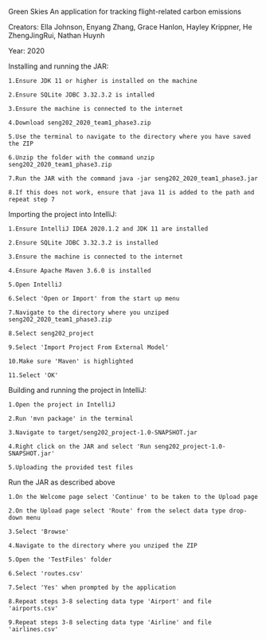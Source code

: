 Green Skies An application for tracking flight-related carbon emissions

Creators: Ella Johnson, Enyang Zhang, Grace Hanlon, Hayley Krippner, He ZhengJingRui, Nathan Huynh

Year: 2020

Installing and running the JAR:

    1.Ensure JDK 11 or higher is installed on the machine
  
    2.Ensure SQLite JDBC 3.32.3.2 is intalled
  
    3.Ensure the machine is connected to the internet
  
    4.Download seng202_2020_team1_phase3.zip
  
    5.Use the terminal to navigate to the directory where you have saved the ZIP
  
    6.Unzip the folder with the command unzip seng202_2020_team1_phase3.zip
  
    7.Run the JAR with the command java -jar seng202_2020_team1_phase3.jar
  
    8.If this does not work, ensure that java 11 is added to the path and repeat step 7
  
  
Importing the project into IntelliJ:

    1.Ensure IntelliJ IDEA 2020.1.2 and JDK 11 are installed
  
    2.Ensure SQLite JDBC 3.32.3.2 is installed
  
    3.Ensure the machine is connected to the internet
  
    4.Ensure Apache Maven 3.6.0 is installed
  
    5.Open IntelliJ
  
    6.Select 'Open or Import' from the start up menu
  
    7.Navigate to the directory where you unziped seng202_2020_team1_phase3.zip
  
    8.Select seng202_project
  
    9.Select 'Import Project From External Model'
  
    10.Make sure 'Maven' is highlighted
  
    11.Select 'OK'
  
Building and running the project in IntelliJ:

    1.Open the project in IntelliJ
  
    2.Run 'mvn package' in the terminal
  
    3.Navigate to target/seng202_project-1.0-SNAPSHOT.jar
  
    4.Right click on the JAR and select 'Run seng202_project-1.0-SNAPSHOT.jar'
  
    5.Uploading the provided test files

Run the JAR as described above

    1.On the Welcome page select 'Continue' to be taken to the Upload page

    2.On the Upload page select 'Route' from the select data type drop-down menu

    3.Select 'Browse'

    4.Navigate to the directory where you unziped the ZIP

    5.Open the 'TestFiles' folder

    6.Select 'routes.csv'

    7.Select 'Yes' when prompted by the application

    8.Repeat steps 3-8 selecting data type 'Airport' and file 'airports.csv'

    9.Repeat steps 3-8 selecting data type 'Airline' and file 'airlines.csv'
